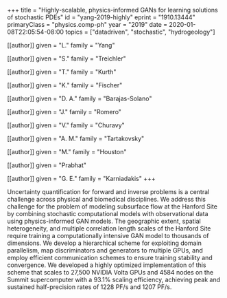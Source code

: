 +++
title        = "Highly-scalable, physics-informed GANs for learning solutions of stochastic PDEs"
id           = "yang-2019-highly"
eprint       = "1910.13444"
primaryClass = "physics.comp-ph"
year         = "2019"
date         = 2020-01-08T22:05:54-08:00
topics       = ["datadriven", "stochastic", "hydrogeology"]

[[author]]
	given = "L."
	family = "Yang"
	
[[author]]
	given = "S."
	family = "Treichler"
	
[[author]]
	given = "T."
	family = "Kurth"
	
[[author]]
	given = "K."
	family = "Fischer"

[[author]]
	given = "D. A."
	family = "Barajas-Solano"

[[author]]
	given = "J."
	family = "Romero"

[[author]]
	given = "V."
	family = "Churavy"

[[author]]
	given = "A. M."
	family = "Tartakovsky"
	
[[author]]
	given = "M."
	family = "Houston"

[[author]]
	given = "Prabhat"

[[author]]
	given = "G. E."
	family = "Karniadakis"
+++

Uncertainty quantification for forward and inverse problems is a central challenge across physical and biomedical disciplines. We address this challenge for the problem of modeling subsurface flow at the Hanford Site by combining stochastic computational models with observational data using physics-informed GAN models. The geographic extent, spatial heterogeneity, and multiple correlation length scales of the Hanford Site require training a computationally intensive GAN model to thousands of dimensions. We develop a hierarchical scheme for exploiting domain parallelism, map discriminators and generators to multiple GPUs, and employ efficient communication schemes to ensure training stability and convergence. We developed a highly optimized implementation of this scheme that scales to 27,500 NVIDIA Volta GPUs and 4584 nodes on the Summit supercomputer with a 93.1% scaling efficiency, achieving peak and sustained half-precision rates of 1228 PF/s and 1207 PF/s.

